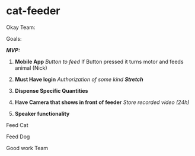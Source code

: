 # cat-feeder
Okay Team:

Goals:

***MVP:***
1. **Mobile App**
    *Button to feed*
        If Button pressed it turns motor and feeds animal (Nick) 
2. **Must Have login**
        *Authorization of some kind*
***Stretch***
3.  **Dispense Specific Quantities**

4. **Have Camera that shows in front of feeder**
    *Store recorded video (24h)*

5. **Speaker functionality**

Feed Cat

Feed Dog

Good work Team
